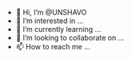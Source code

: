 - 👋 Hi, I’m @UNSHAVO
- 👀 I’m interested in ...
- 🌱 I’m currently learning ...
- 💞️ I’m looking to collaborate on ...
- 📫 How to reach me ...

<!---
UNSHAVO/UNSHAVO is a ✨ special ✨ repository because its `README.md` (this file) appears on your GitHub profile.
You can click the Preview link to take a look at your changes.
--->
